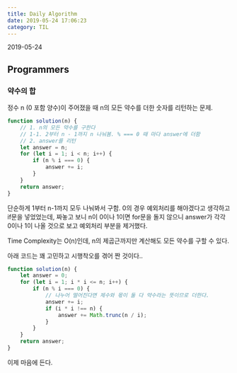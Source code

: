 ```yaml
---
title: Daily Algorithm
date: 2019-05-24 17:06:23
category: TIL
---
```

2019-05-24
## Programmers
### 약수의 합
정수 n (0 포함 양수)이 주어졌을 때 n의 모든 약수를 더한 숫자를 리턴하는 문제.
```js
function solution(n) {
    // 1. n의 모든 약수를 구한다
    // 1-1. 2부터 n - 1까지 n 나눠봄. % === 0 때 마다 answer에 더함
    // 2. answer를 리턴
    let answer = n;
    for (let i = 1; i < n; i++) {
        if (n % i === 0) {
            answer += i;
        }
    }
    return answer;
}
```
단순하게 1부터 n-1까지 모두 나눠봐서 구함.
0의 경우 예외처리를 해야겠다고 생각하고 if문을 넣었었는데, 짜놓고 보니 n이 0이나 1이면 for문을 돌지 않으니 answer가 각각 0이나 1이 나올 것으로 보고 예외처리 부분을 제거했다.

Time Complexity는 O(n)인데, n의 제곱근까지만 계산해도 모든 약수를 구할 수 있다.

아래 코드는 꽤 고민하고 시행착오를 겪어 짠 것이다..
```js
function solution(n) {
    let answer = 0;
    for (let i = 1; i * i <= n; i++) {
        if (n % i === 0) {
            // 나누어 떨어진다면 제수와 몫이 둘 다 약수라는 뜻이므로 더한다.
            answer += i;
            if (i * i !== n) {
                answer += Math.trunc(n / i);
            }
        }
    }
    return answer;
}
```
이제 마음에 든다.
<!--stackedit_data:
eyJoaXN0b3J5IjpbMTgwMzA2NTE0NywxMDAyMTcyNiwtNjIxMD
M0OTExXX0=
-->
